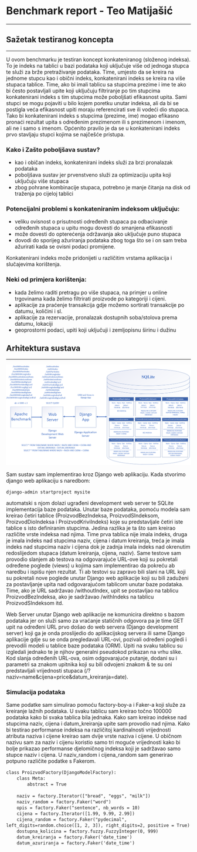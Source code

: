 # Benchmark report - Teo Matijašić

---

## Sažetak testiranog koncepta

---

U ovom benchmarku je testiran koncept konkateniranog (složenog indeksa). To je indeks na tablici u bazi podataka koji uključuje više od jednoga stupca te služi za brže pretraživanje podataka. Time, umjesto da se kreira na jednome stupcu kao i obični indeks, konkatenirani indeks se kreira na više stupaca tablice. Time, ako bi imali tablicu sa stupcima prezime i ime te ako bi često postavljali upite koji uključuju filtriranje po tim stupcima konkatenirani indeks s tim stupcima može poboljšati efikasnost upita. Sami stupci se mogu pojaviti u bilo kojem poretku unutar indeksa, ali da bi se postigla veća efikasnost upiti moraju referencirati sve ili vodeći dio stupaca. Tako bi konkatenirani indeks s stupcima (prezime, ime) mogao efikasno pronaći rezultat upita s određenim prezimenom ili s prezimenom i imenom, ali ne i samo s imenom. Općenito pravilo je da se u konkatenirani indeks prvo stavljaju stupci kojima se najčešće pristupa.

### Kako i Zašto poboljšava sustav?

* kao i običan indeks, konkatenirani indeks služi za brzi pronalazak podataka
* poboljšava sustav jer prvenstveno služi za optimizaciju upita koji uključuju više stupaca
* zbog pohrane kombinacije stupaca, potrebno je manje čitanja na disk od traženja po cijeloj tablici

### Potencijalni problemi s konkateniranim indeksom uključuju:
* veliku ovisnost o prisutnosti određenih stupaca pa odbacivanje određenih stupaca u upitu mogu dovesti do smanjena efikasnosti
* može dovesti do opterećenja održavanja ako uključuje puno stupaca
* dovodi do sporijeg ažuriranja podataka zbog toga što se i on sam treba ažurirati kada se ovisni podaci promijene.
  
Konkatenirani indeks može pridonijeti u različitim vrstama aplikacija i slučajevima korištenja. <br>
### Neki od primjera korištenja:
* kada želimo raditi pretragu po više stupaca, na primjer u online trgovinama kada želimo filtrirati proizvode po kategoriji i cijeni.
* aplikacije za praćenje transakcija gdje možemo sortirati transakcije po datumu, količini i sl.
* aplikacije za rezervacije, pronalazak dostupnih soba/stolova prema datumu, lokaciji
* geoprostorni podaci, upiti koji uključuji i zemljopisnu širinu i dužinu

## Arhitektura sustava

---

![Arhitektura sustava](system_archit.png)

Sam sustav sam implementirao kroz Django web aplikaciju. Kada stvorimo django web aplikaciju s naredbom:
```
django-admin startproject mysite
```
automatski s njom dolazi ugrađeni development web server te SQLite implementacija baze podataka. Unutar baze podataka, pomoću modela sam kreirao četiri tablice (ProizvodBezIndeksa, ProizvodSIndeksom, ProizvodDioIndeksa i ProizvodKriviIndeks) koje su predstavljale četiri iste tablice s isto definiranim stupcima. Jedina razlika je ta što sam kreirao različite vrste indeksa nad njima. Time prva tablica nije imala indeks, druga je imala indeks nad stupcima naziv, cijena i datum kreiranja, treća je imala indeks nad stupcima naziv i cijena dok je zadnja imala indeks nad okrenutim redoslijedom stupaca (datum kreiranja, cijena, naziv).
Same testove sam provodio slanjem ab testova na odgovarajuće URL-ove koji su pokretali određene poglede (views) u kojima sam implementirao da pokreću ab naredbu i ispišu njen rezultat. 
Ti ab testovi su zapravo bili slani na URL koji su pokretali nove poglede unutar Django web aplikacije koji su bili zaduženi za postavljanje upita nad odgovarajućom tablicom unutar baze podataka. Time, ako je URL sadržavao /withoutIndex, upit se postavljao na tablicu ProizvodBezIndeksa, ako je sadržavao /withIndeks na tablicu ProizvodSIndeksom itd.  

Web Server unutar Django web aplikacije ne komunicira direktno s bazom podataka jer on služi samo za vraćanje statičnih odgovora pa je time GET upit na određeni URL prvo došao do web servera (Django development server) koji ga je onda proslijedio do aplikacijskog servera ili same Django aplikacije gdje su se onda pregledavali URL-ovi, pozivali određeni pogledi i prevodili modeli u tablice baze podataka (ORM). 
Upiti na svaku tablicu su izgledali jednako te je njihov generalni pseudokod prikazan na vrhu slike. Kod slanja određenih URL-ova, osim odgovarajuće putanje, dodani su i parametri sa znakom upitnika koji su bili odvojeni znakom & te su oni predstavljali vrijednosti stupaca (/?naziv=name&cijena=price&datum_kreiranja=date). 

### Simulacija podataka 

Same podatke sam simulirao pomoću factory-boy-a i Faker-a koji služe za kreiranje lažnih podataka. U svaku tablicu sam kreirao točno 100000 podataka kako bi svaka tablica bila jednaka. Kako sam kreirao indekse nad stupcima naziv, cijena i datum_kreiranja upite sam provodio nad njima. Kako bi testirao performanse indeksa na različitoj kardinalnosti vrijednosti atributa naziva i cijene kreirao sam dvije vrste naziva i cijene. U običnom nazivu sam za naziv i cijenu koristio samo tri moguće vrijednosti kako bi bolje prikazao performanse djelomičnog indeksa koji je sadržavao samo stupce naziv i cijena. U naziv_random i cijena_random sam generirao potpuno različite podatke s Fakerom.

```
class ProizvodFactory(DjangoModelFactory):
    class Meta:
        abstract = True
    
    naziv = factory.Iterator(["bread", "eggs", "milk"])
    naziv_random = factory.Faker("word")
    opis = factory.Faker("sentence", nb_words = 10)
    cijena = factory.Iterator([1.99, 9.99, 2.99])
    cijena_random = factory.Faker("pydecimal", left_digits=random.choice([1, 2, 3]), right_digits=2, positive = True)
    dostupna_kolicina = factory.fuzzy.FuzzyInteger(0, 999)
    datum_kreiranja = factory.Faker('date_time')
    datum_azuriranja = factory.Faker('date_time')
```
